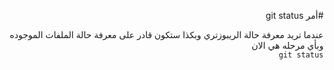 ﻿<div dir = rtl >

#أمر git status 

عندما تريد معرفة حالة الريبوزتري وبكذا ستكون قادر على معرفة حالة الملفات الموجوده وبأي مرحله هي الان
<br>
`git status`

 </dir>
